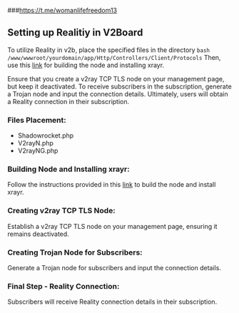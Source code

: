 ###https://t.me/womanlifefreedom13





## Setting up Realitiy in V2Board

To utilize Reality in v2b, place the specified files in the directory ```bash
/www/wwwroot/yourdomain/app/Http/Controllers/Client/Protocols``` Then, use this [link](https://github.com/womanlifefreedom13/wlf/tree/XrayR-Reality) for building the node and installing xrayr.

Ensure that you create a v2ray TCP TLS node on your management page, but keep it deactivated. To receive subscribers in the subscription, 
generate a Trojan node and input the connection details. Ultimately, users will obtain a Reality connection in their subscription.

### Files Placement:

- Shadowrocket.php
- V2rayN.php
- V2rayNG.php

### Building Node and Installing xrayr:

Follow the instructions provided in this [link](https://github.com/womanlifefreedom13/wlf/tree/XrayR-Reality) to build the node and install xrayr.

### Creating v2ray TCP TLS Node:

Establish a v2ray TCP TLS node on your management page, ensuring it remains deactivated.

### Creating Trojan Node for Subscribers:

Generate a Trojan node for subscribers and input the connection details.

### Final Step - Reality Connection:

Subscribers will receive Reality connection details in their subscription.

